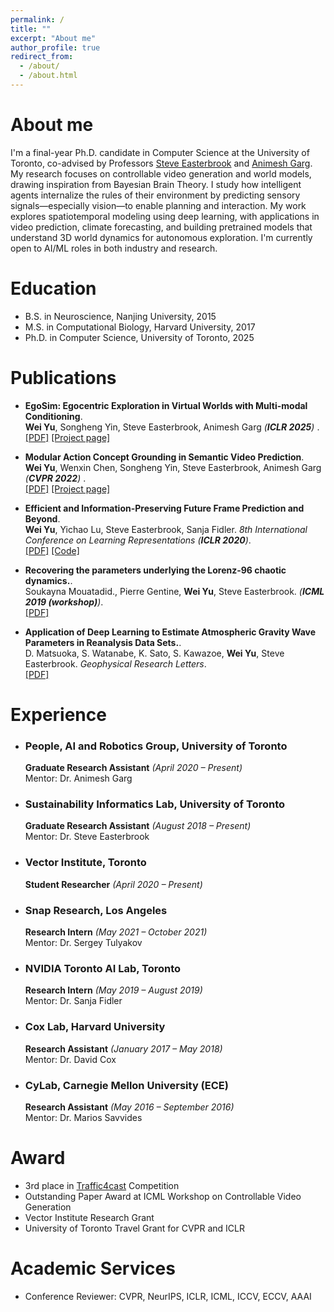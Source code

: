 ```yaml
---
permalink: /
title: ""
excerpt: "About me"
author_profile: true
redirect_from: 
  - /about/
  - /about.html
---
```




About me
======

I'm a final-year Ph.D. candidate in Computer Science at the University of Toronto, co-advised by Professors [Steve Easterbrook](http://www.cs.toronto.edu/~sme/) and [Animesh Garg](https://animesh.garg.tech/). My research focuses on controllable video generation and world models, drawing inspiration from Bayesian Brain Theory. I study how intelligent agents internalize the rules of their environment by predicting sensory signals—especially vision—to enable planning and interaction. My work explores spatiotemporal modeling using deep learning, with applications in video prediction, climate forecasting, and building pretrained models that understand 3D world dynamics for autonomous exploration. I'm currently open to AI/ML roles in both industry and research.


Education
======
* B.S. in Neuroscience, Nanjing University, 2015
* M.S. in Computational Biology, Harvard University, 2017
* Ph.D. in Computer Science, University of Toronto, 2025


Publications
======

* <b>EgoSim: Egocentric Exploration in Virtual Worlds with Multi-modal Conditioning</b>. <br>
<b>Wei Yu</b>, Songheng Yin, Steve Easterbrook, Animesh Garg <i> (**ICLR 2025**) </i>.<br>
[[PDF]](https://openreview.net/pdf?id=zAyS5aRKV8)
[[Project page]](https://egosim.github.io/EgoSim/)

* <b>Modular Action Concept Grounding in Semantic Video Prediction</b>. <br>
<b>Wei Yu</b>, Wenxin Chen, Songheng Yin, Steve Easterbrook, Animesh Garg <i> (**CVPR 2022**) </i>.<br>
[[PDF]](https://arxiv.org/abs/2011.11201)
[[Project page]](http://www.pair.toronto.edu/mac/)


* <b>Efficient and Information-Preserving Future Frame Prediction and Beyond</b>. <br>
<b>Wei Yu</b>, Yichao Lu, Steve Easterbrook, Sanja Fidler. <i> 8th International Conference on Learning Representations (**ICLR 2020**)</i>.<br>
[[PDF]](https://openreview.net/pdf?id=B1eY_pVYvB)
[[Code]](https://github.com/gnosisyuw/CrevNet-Traffic4cast)

* <b>Recovering the parameters underlying the Lorenz-96 chaotic dynamics.</b>. <br>
Soukayna Mouatadid., Pierre Gentine, <b>Wei Yu</b>, Steve Easterbrook. <i>(**ICML 2019 (workshop)**)</i>.<br>
[[PDF]](https://arxiv.org/pdf/1906.06786.pdf)

* <b>Application of Deep Learning to
Estimate Atmospheric Gravity Wave Parameters in Reanalysis Data Sets.</b>. <br>
D. Matsuoka, S. Watanabe, K. Sato, S. Kawazoe, <b>Wei Yu</b>, Steve Easterbrook. <i>Geophysical Research Letters</i>.<br>
[[PDF]](https://agupubs.onlinelibrary.wiley.com/doi/epdf/10.1029/2020GL089436)

Experience
======
* ### People, AI and Robotics Group, University of Toronto  
  **Graduate Research Assistant** *(April 2020 – Present)*  
  Mentor: Dr. Animesh Garg  

* ### Sustainability Informatics Lab, University of Toronto  
  **Graduate Research Assistant** *(August 2018 – Present)*  
  Mentor: Dr. Steve Easterbrook  

* ### Vector Institute, Toronto  
  **Student Researcher** *(April 2020 – Present)*  

* ### Snap Research, Los Angeles  
  **Research Intern** *(May 2021 – October 2021)*  
  Mentor: Dr. Sergey Tulyakov  

* ### NVIDIA Toronto AI Lab, Toronto  
  **Research Intern** *(May 2019 – August 2019)*  
  Mentor: Dr. Sanja Fidler  

* ### Cox Lab, Harvard University  
  **Research Assistant** *(January 2017 – May 2018)*  
  Mentor: Dr. David Cox  

* ### CyLab, Carnegie Mellon University (ECE)  
  **Research Assistant** *(May 2016 – September 2016)*  
  Mentor: Dr. Marios Savvides  

Award
======
* 3rd place in [Traffic4cast](https://www.iarai.ac.at/traffic4cast/2019-Competition/) Competition
* Outstanding Paper Award at ICML Workshop on Controllable Video Generation
* Vector Institute Research Grant
* University of Toronto Travel Grant for CVPR and ICLR

Academic Services
======
* Conference Reviewer: CVPR, NeurIPS, ICLR, ICML, ICCV, ECCV, AAAI


